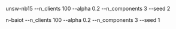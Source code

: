 unsw-nb15 --n_clients 100 --alpha 0.2 --n_components 3 --seed 2


n-baiot --n_clients 100 --alpha 0.2 --n_components 3 --seed 1

